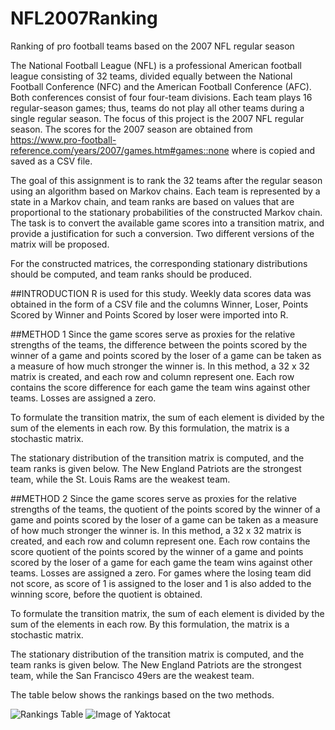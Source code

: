 # NFL2007Ranking
Ranking of pro football teams based on the 2007 NFL regular season

The National Football League (NFL) is a professional American football league consisting of 32 teams, divided equally between the National Football Conference (NFC) and the American Football Conference (AFC). Both conferences consist of four four-team divisions. Each team plays 16 regular-season games; thus, teams do not play all other teams during a single regular season. The focus of this project is the 2007 NFL regular season. The scores for the 2007 season are obtained from https://www.pro-football-reference.com/years/2007/games.htm#games::none where is copied and saved as a CSV file.

The goal of this assignment is to rank the 32 teams after the regular season using an algorithm based on Markov chains. Each team is represented by a state in a Markov chain, and team ranks are based on values that are proportional to the stationary probabilities of the constructed Markov chain. The task is to convert the available game scores into a transition matrix, and provide a justification for such a conversion. Two different versions of the matrix will be proposed.

For the constructed matrices, the corresponding stationary distributions should be computed, and team ranks should be produced.

##INTRODUCTION
R is used for this study. Weekly data scores data was obtained in the form of a CSV file and the columns Winner, Loser, Points Scored by Winner and Points Scored by loser were imported into R.

##METHOD 1
Since the game scores serve as proxies for the relative strengths of the teams, the difference between the points scored by the winner of a game and points scored by the loser of a game can be taken as a measure of how much stronger the winner is. In this method, a 32 x 32 matrix is created, and each row and column represent one. Each row contains the score difference for each game the team wins against other teams. Losses are assigned a zero. 

To formulate the transition matrix, the sum of each element is divided by the sum of the elements in each row. By this formulation, the matrix is a stochastic matrix.

The stationary distribution of the transition matrix is computed, and the team ranks is given below. The New England Patriots are the strongest team, while the St. Louis Rams are the weakest team.

##METHOD 2
Since the game scores serve as proxies for the relative strengths of the teams, the quotient of the points scored by the winner of a game and points scored by the loser of a game can be taken as a measure of how much stronger the winner is. In this method, a 32 x 32 matrix is created, and each row and column represent one. Each row contains the score quotient of the points scored by the winner of a game and points scored by the loser of a game for each game the team wins against other teams. Losses are assigned a zero. For games where the losing team did not score, as score of 1 is assigned to the loser and 1 is also added to the winning score, before the quotient is obtained.

To formulate the transition matrix, the sum of each element is divided by the sum of the elements in each row. By this formulation, the matrix is a stochastic matrix.

The stationary distribution of the transition matrix is computed, and the team ranks is given below. The New England Patriots are the strongest team, while the San Francisco 49ers are the weakest team.

The table below shows the rankings based on the two methods.

![Rankings Table](https://github.com/wenodey2/NFL2007Ranking/edit/master/RankingTable.png)
![Image of Yaktocat](https://octodex.github.com/images/yaktocat.png)


